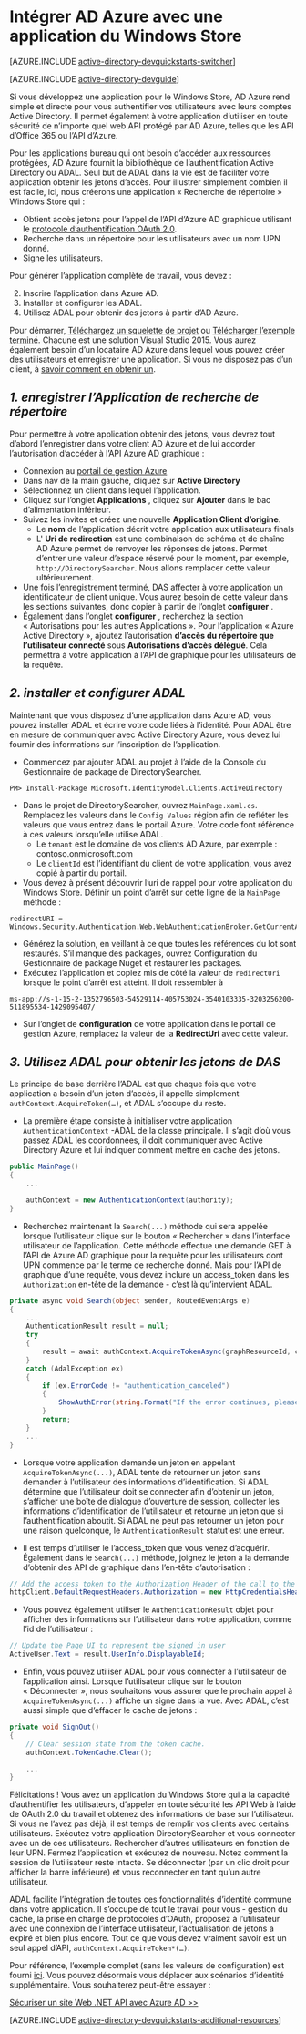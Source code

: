 <properties
    pageTitle="Magasin de Windows Azure AD route | Microsoft Azure"
    description="Comment générer une application Windows Store qui s’intègre avec Azure AD pour l’ouverture de session et appelle AD Azure protégé d’API utilisant OAuth."
    services="active-directory"
    documentationCenter="windows"
    authors="dstrockis"
    manager="mbaldwin"
    editor=""/>

<tags
    ms.service="active-directory"
    ms.workload="identity"
    ms.tgt_pltfrm="mobile-windows-store"
    ms.devlang="dotnet"
    ms.topic="article"
    ms.date="09/16/2016"
    ms.author="dastrock"/>


# <a name="integrate-azure-ad-with-a-windows-store-app"></a>Intégrer AD Azure avec une application du Windows Store

[AZURE.INCLUDE [active-directory-devquickstarts-switcher](../../includes/active-directory-devquickstarts-switcher.md)]

[AZURE.INCLUDE [active-directory-devguide](../../includes/active-directory-devguide.md)]

Si vous développez une application pour le Windows Store, AD Azure rend simple et directe pour vous authentifier vos utilisateurs avec leurs comptes Active Directory.  Il permet également à votre application d’utiliser en toute sécurité de n’importe quel web API protégé par AD Azure, telles que les API d’Office 365 ou l’API d’Azure.

Pour les applications bureau qui ont besoin d’accéder aux ressources protégées, AD Azure fournit la bibliothèque de l’authentification Active Directory ou ADAL.  Seul but de ADAL dans la vie est de faciliter votre application obtenir les jetons d’accès.  Pour illustrer simplement combien il est facile, ici, nous créerons une application « Recherche de répertoire » Windows Store qui :

-   Obtient accès jetons pour l’appel de l’API d’Azure AD graphique utilisant le [protocole d’authentification OAuth 2.0](https://msdn.microsoft.com/library/azure/dn645545.aspx).
-   Recherche dans un répertoire pour les utilisateurs avec un nom UPN donné.
-   Signe les utilisateurs.

Pour générer l’application complète de travail, vous devez :

2. Inscrire l’application dans Azure AD.
3. Installer et configurer les ADAL.
5. Utilisez ADAL pour obtenir des jetons à partir d’AD Azure.

Pour démarrer, [Téléchargez un squelette de projet](https://github.com/AzureADQuickStarts/NativeClient-WindowsStore/archive/skeleton.zip) ou [Télécharger l’exemple terminé](https://github.com/AzureADQuickStarts/NativeClient-WindowsStore/archive/complete.zip).  Chacune est une solution Visual Studio 2015.  Vous aurez également besoin d’un locataire AD Azure dans lequel vous pouvez créer des utilisateurs et enregistrer une application.  Si vous ne disposez pas d’un client, à [savoir comment en obtenir un](active-directory-howto-tenant.md).

## <a name="1-register-the-directory-searcher-application"></a>*1. enregistrer l’Application de recherche de répertoire*
Pour permettre à votre application obtenir des jetons, vous devrez tout d’abord l’enregistrer dans votre client AD Azure et de lui accorder l’autorisation d’accéder à l’API Azure AD graphique :

-   Connexion au [portail de gestion Azure](https://manage.windowsazure.com)
-   Dans nav de la main gauche, cliquez sur **Active Directory**
-   Sélectionnez un client dans lequel l’application.
-   Cliquez sur l’onglet **Applications** , cliquez sur **Ajouter** dans le bac d’alimentation inférieur.
-   Suivez les invites et créez une nouvelle **Application Client d’origine**.
    -   Le **nom** de l’application décrit votre application aux utilisateurs finals
    -   L' **Uri de redirection** est une combinaison de schéma et de chaîne AD Azure permet de renvoyer les réponses de jetons.  Permet d’entrer une valeur d’espace réservé pour le moment, par exemple, `http://DirectorySearcher`.  Nous allons remplacer cette valeur ultérieurement.
-   Une fois l’enregistrement terminé, DAS affecter à votre application un identificateur de client unique.  Vous aurez besoin de cette valeur dans les sections suivantes, donc copier à partir de l’onglet **configurer** .
- Également dans l’onglet **configurer** , recherchez la section « Autorisations pour les autres Applications ».  Pour l’application « Azure Active Directory », ajoutez l’autorisation **d’accès du répertoire que l’utilisateur connecté** sous **Autorisations d’accès délégué**.  Cela permettra à votre application à l’API de graphique pour les utilisateurs de la requête.

## <a name="2-install--configure-adal"></a>*2. installer et configurer ADAL*
Maintenant que vous disposez d’une application dans Azure AD, vous pouvez installer ADAL et écrire votre code liées à l’identité.  Pour ADAL être en mesure de communiquer avec Active Directory Azure, vous devez lui fournir des informations sur l’inscription de l’application.
-   Commencez par ajouter ADAL au projet à l’aide de la Console du Gestionnaire de package de DirectorySearcher.

```
PM> Install-Package Microsoft.IdentityModel.Clients.ActiveDirectory
```

-   Dans le projet de DirectorySearcher, ouvrez `MainPage.xaml.cs`.  Remplacez les valeurs dans le `Config Values` région afin de refléter les valeurs que vous entrez dans le portail Azure.  Votre code font référence à ces valeurs lorsqu’elle utilise ADAL.
    -   Le `tenant` est le domaine de vos clients AD Azure, par exemple : contoso.onmicrosoft.com
    -   Le `clientId` est l’identifiant du client de votre application, vous avez copié à partir du portail.
-   Vous devez à présent découvrir l’uri de rappel pour votre application du Windows Store.  Définir un point d’arrêt sur cette ligne de la `MainPage` méthode :

```
redirectURI = Windows.Security.Authentication.Web.WebAuthenticationBroker.GetCurrentApplicationCallbackUri();
```
- Générez la solution, en veillant à ce que toutes les références du lot sont restaurés.  S’il manque des packages, ouvrez Configuration du Gestionnaire de package Nuget et restaurer les packages.
- Exécutez l’application et copiez mis de côté la valeur de `redirectUri` lorsque le point d’arrêt est atteint.  Il doit ressembler à

```
ms-app://s-1-15-2-1352796503-54529114-405753024-3540103335-3203256200-511895534-1429095407/
```

- Sur l’onglet de **configuration** de votre application dans le portail de gestion Azure, remplacez la valeur de la **RedirectUri** avec cette valeur.  

## <a name="3--use-adal-to-get-tokens-from-aad"></a>*3. Utilisez ADAL pour obtenir les jetons de DAS*
Le principe de base derrière l’ADAL est que chaque fois que votre application a besoin d’un jeton d’accès, il appelle simplement `authContext.AcquireToken(…)`, et ADAL s’occupe du reste.  

-   La première étape consiste à initialiser votre application `AuthenticationContext` -ADAL de la classe principale.  Il s’agit d’où vous passez ADAL les coordonnées, il doit communiquer avec Active Directory Azure et lui indiquer comment mettre en cache des jetons.

```C#
public MainPage()
{
    ...

    authContext = new AuthenticationContext(authority);
}
```

- Recherchez maintenant la `Search(...)` méthode qui sera appelée lorsque l’utilisateur clique sur le bouton « Rechercher » dans l’interface utilisateur de l’application.  Cette méthode effectue une demande GET à l’API de Azure AD graphique pour la requête pour les utilisateurs dont UPN commence par le terme de recherche donné.  Mais pour l’API de graphique d’une requête, vous devez inclure un access_token dans les `Authorization` en-tête de la demande - c’est là qu’intervient ADAL.

```C#
private async void Search(object sender, RoutedEventArgs e)
{
    ...
    AuthenticationResult result = null;
    try
    {
        result = await authContext.AcquireTokenAsync(graphResourceId, clientId, redirectURI, new PlatformParameters(PromptBehavior.Auto, false));
    }
    catch (AdalException ex)
    {
        if (ex.ErrorCode != "authentication_canceled")
        {
            ShowAuthError(string.Format("If the error continues, please contact your administrator.\n\nError: {0}\n\nError Description:\n\n{1}", ex.ErrorCode, ex.Message));
        }
        return;
    }
    ...
}
```
- Lorsque votre application demande un jeton en appelant `AcquireTokenAsync(...)`, ADAL tente de retourner un jeton sans demander à l’utilisateur des informations d’identification.  Si ADAL détermine que l’utilisateur doit se connecter afin d’obtenir un jeton, s’afficher une boîte de dialogue d’ouverture de session, collecter les informations d’identification de l’utilisateur et retourne un jeton que si l’authentification aboutit.  Si ADAL ne peut pas retourner un jeton pour une raison quelconque, le `AuthenticationResult` statut est une erreur.

- Il est temps d’utiliser le l’access_token que vous venez d’acquérir.  Également dans le `Search(...)` méthode, joignez le jeton à la demande d’obtenir des API de graphique dans l’en-tête d’autorisation :

```C#
// Add the access token to the Authorization Header of the call to the Graph API, and call the Graph API.
httpClient.DefaultRequestHeaders.Authorization = new HttpCredentialsHeaderValue("Bearer", result.AccessToken);

```
- Vous pouvez également utiliser le `AuthenticationResult` objet pour afficher des informations sur l’utilisateur dans votre application, comme l’id de l’utilisateur :

```C#
// Update the Page UI to represent the signed in user
ActiveUser.Text = result.UserInfo.DisplayableId;
```
- Enfin, vous pouvez utiliser ADAL pour vous connecter à l’utilisateur de l’application ainsi.  Lorsque l’utilisateur clique sur le bouton « Déconnecter », nous souhaitons vous assurer que le prochain appel à `AcquireTokenAsync(...)` affiche un signe dans la vue.  Avec ADAL, c’est aussi simple que d’effacer le cache de jetons :

```C#
private void SignOut()
{
    // Clear session state from the token cache.
    authContext.TokenCache.Clear();

    ...
}
```

Félicitations ! Vous avez un application du Windows Store qui a la capacité d’authentifier les utilisateurs, d’appeler en toute sécurité les API Web à l’aide de OAuth 2.0 du travail et obtenez des informations de base sur l’utilisateur.  Si vous ne l’avez pas déjà, il est temps de remplir vos clients avec certains utilisateurs.  Exécutez votre application DirectorySearcher et vous connecter avec un de ces utilisateurs.  Rechercher d’autres utilisateurs en fonction de leur UPN.  Fermez l’application et exécutez de nouveau.  Notez comment la session de l’utilisateur reste intacte.  Se déconnecter (par un clic droit pour afficher la barre inférieure) et vous reconnecter en tant qu’un autre utilisateur.

ADAL facilite l’intégration de toutes ces fonctionnalités d’identité commune dans votre application.  Il s’occupe de tout le travail pour vous - gestion du cache, la prise en charge de protocoles d’OAuth, proposez à l’utilisateur avec une connexion de l’interface utilisateur, l’actualisation de jetons a expiré et bien plus encore.  Tout ce que vous devez vraiment savoir est un seul appel d’API, `authContext.AcquireToken*(…)`.

Pour référence, l’exemple complet (sans les valeurs de configuration) est fourni [ici](https://github.com/AzureADQuickStarts/NativeClient-WindowsStore/archive/complete.zip).  Vous pouvez désormais vous déplacer aux scénarios d’identité supplémentaire.  Vous souhaiterez peut-être essayer :

[Sécuriser un site Web .NET API avec Azure AD >>](active-directory-devquickstarts-webapi-dotnet.md)

[AZURE.INCLUDE [active-directory-devquickstarts-additional-resources](../../includes/active-directory-devquickstarts-additional-resources.md)]
